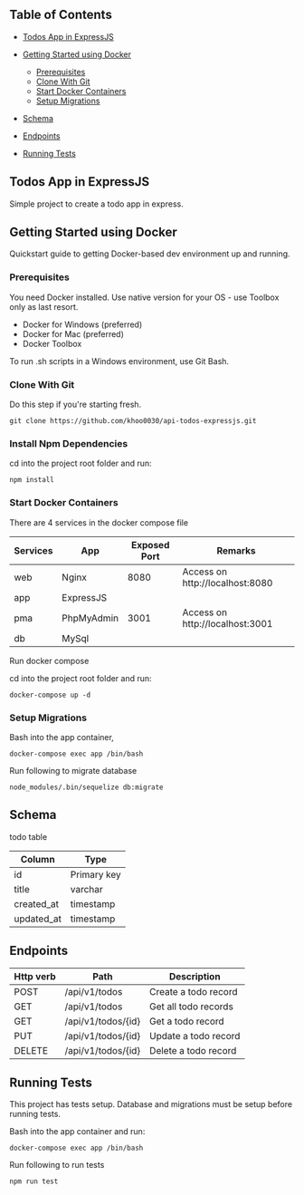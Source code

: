 ## Table of Contents
- [Todos App in ExpressJS](#todos-app-in-expressjs)

- [Getting Started using Docker](#getting-started-using-docker)
    * [Prerequisites](#prerequisites)
    * [Clone With Git](#clone-with-git)
    * [Start Docker Containers](#start-docker-containers)
    * [Setup Migrations](#setup-migrations)
- [Schema](#schema)
- [Endpoints](#endpoints)
- [Running Tests](#running-tests)


## Todos App in ExpressJS
Simple project to create a todo app in express.

## Getting Started using Docker

Quickstart guide to getting Docker-based dev environment up and running.

### Prerequisites

You need Docker installed. Use native version for your OS - use Toolbox only as last resort.
- Docker for Windows (preferred)
- Docker for Mac (preferred)
- Docker Toolbox

To run .sh scripts in a Windows environment, use Git Bash.

### Clone With Git

Do this step if you're starting fresh.

```
git clone https://github.com/khoo0030/api-todos-expressjs.git
```

### Install Npm Dependencies

cd into the project root folder and run:

```
npm install
```

### Start Docker Containers
There are 4 services in the docker compose file

| Services | App | Exposed Port | Remarks |
| --- | --- | --- | --- |
| web | Nginx | 8080| Access on http://localhost:8080 |
| app | ExpressJS | | |
| pma | PhpMyAdmin | 3001 | Access on http://localhost:3001 |
| db | MySql | | |

Run docker compose

cd into the project root folder and run:

```
docker-compose up -d
```

### Setup Migrations

Bash into the app container, 

```
docker-compose exec app /bin/bash
```

Run following to migrate database 

```
node_modules/.bin/sequelize db:migrate
```

## Schema

todo table

| Column | Type | 
| --- | --- | 
| id | Primary key | 
| title | varchar | 
| created_at | timestamp | 
| updated_at | timestamp | 

## Endpoints

| Http verb | Path | Description | 
| --- | --- | --- | 
| POST | /api/v1/todos | Create a todo record | 
| GET | /api/v1/todos | Get all todo records | 
| GET | /api/v1/todos/{id} | Get a todo record | 
| PUT | /api/v1/todos/{id} | Update a todo record | 
| DELETE | /api/v1/todos/{id} | Delete a todo record | 

## Running Tests

This project has tests setup. Database and migrations must be setup before running tests. 

Bash into the app container and run:

```
docker-compose exec app /bin/bash
```

Run following to run tests

```
npm run test
```
